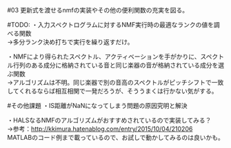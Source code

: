 ﻿#03
更新式を渡せるnmfの実装やその他の便利関数の充実を図る。

#TODO:
・入力スペクトログラムに対するNMF実行時の最適なランクの値を調べる関数<br>
→多分ランク決め打ちで実行を繰り返すだけ。

・NMFにより得られたスペクトル、アクティベーションを手がかりに、スペクトル行列のある成分に格納されている音と同じ楽器の音が格納されている成分を選ぶ関数<br>
→アルゴリズムは不明。同じ楽器で別の音高のスペクトルがピッチシフトで一致してくれるならば相互相関で一発だろうが、そううまくは行かない気がする。

#その他課題
・IS距離がNaNになってしまう問題の原因究明と解決

・HALSなるNMFのアルゴリズムがおすすめされているので実装してみる？<br>
→参考：http://kkimura.hatenablog.com/entry/2015/10/04/210206<br>
MATLABのコード例まで載っているので、お試しで動かしてみるのは良いかも。
